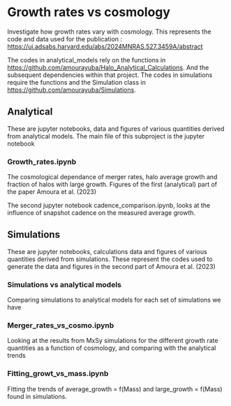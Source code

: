# Growth rates vs cosmology

Investigate how growth rates vary with cosmology. This represents the code and data used for the publication 
: https://ui.adsabs.harvard.edu/abs/2024MNRAS.527.3459A/abstract 

The codes in analytical_models rely on the functions in https://github.com/amourayuba/Halo_Analytical_Calculations.
And the subsequent dependencies within that project. The codes in simulations require the functions and 
the Simulation class in https://github.com/amourayuba/Simulations.

## Analytical
These are jupyter notebooks, data and figures of various quantities derived from analytical models. 
The main file of this subproject is the jupyter notebook 

### Growth_rates.ipynb 
The cosmological dependance of merger rates, halo average growth and fraction of halos with large growth. 
Figures of the first (analytical) part of the paper Amoura et al. (2023)

The second jupyter notebook cadence_comparison.ipynb, looks at the influence of snapshot cadence on the measured 
average growth. 

## Simulations 
These are jupyter notebooks, calculations data and figures of various quantities derived from simulations. These 
represent the codes used to generate the data and figures in the second part of Amoura et al. (2023)

### Simulations vs analytical models
Comparing simulations to analytical models for each set of simulations we have

### Merger_rates_vs_cosmo.ipynb 
Looking at the results from MxSy simulations for the different growth rate quantities as a function of cosmology, 
and comparing with the analytical trends

### Fitting_growt_vs_mass.ipynb 
Fitting the trends of average_growth = f(Mass) and large_growth = f(Mass) found in simulations. 


